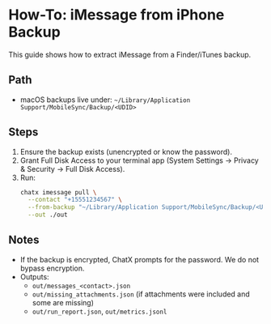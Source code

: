 # How-To: iMessage from iPhone Backup

This guide shows how to extract iMessage from a Finder/iTunes backup.

## Path
- macOS backups live under: `~/Library/Application Support/MobileSync/Backup/<UDID>`

## Steps
1. Ensure the backup exists (unencrypted or know the password).
2. Grant Full Disk Access to your terminal app (System Settings → Privacy & Security → Full Disk Access).
3. Run:
   ```bash
   chatx imessage pull \
     --contact "+15551234567" \
     --from-backup "~/Library/Application Support/MobileSync/Backup/<UDID>" \
     --out ./out
   ```

## Notes
- If the backup is encrypted, ChatX prompts for the password. We do not bypass encryption.
- Outputs:
  - `out/messages_<contact>.json`
  - `out/missing_attachments.json` (if attachments were included and some are missing)
  - `out/run_report.json`, `out/metrics.jsonl`

